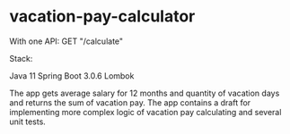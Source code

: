 # vacation-pay-calculator

With one API: GET "/calculate"

Stack:

Java 11 Spring Boot 3.0.6 Lombok

The app gets average salary for 12 months and quantity of vacation days and returns the sum of vacation pay. The app contains a draft for implementing more complex logic of vacation pay calculating and several unit tests.
